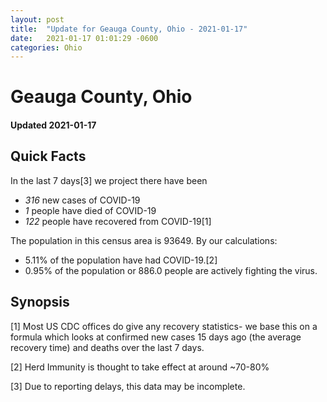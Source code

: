 ```yaml
---
layout: post
title:  "Update for Geauga County, Ohio - 2021-01-17"
date:   2021-01-17 01:01:29 -0600
categories: Ohio
---
```


# Geauga County, Ohio
#### Updated 2021-01-17

## Quick Facts

In the last 7 days[3] we project there have been
- *316* new cases of COVID-19
- *1* people have died of COVID-19
- *122* people have recovered from COVID-19[1]

The population in this census area is 93649. By our calculations:
- 5.11% of the population have had COVID-19.[2]
- 0.95% of the population or 886.0 people are actively fighting the virus.

## Synopsis




[1] Most US CDC offices do give any recovery statistics- we base this on a formula which looks at confirmed new cases
15 days ago (the average recovery time) and deaths over the last 7 days.

[2] Herd Immunity is thought to take effect at around ~70-80%

[3] Due to reporting delays, this data may be incomplete.
 
    